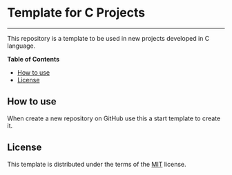 # Template for C Projects

-----

This repository is a template to be used in new projects developed in C language.

**Table of Contents**

- [How to use](#How-to-use)
- [License](#license)

## How to use

When create a new repository on GitHub use this a start template to create it.

## License

This template is distributed under the terms of the [MIT](https://spdx.org/licenses/MIT.html) license.
